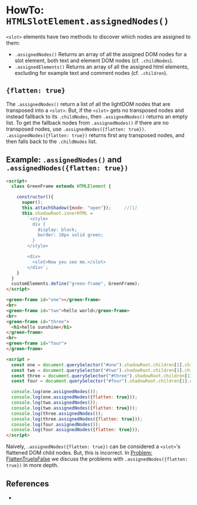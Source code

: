 # HowTo: `HTMLSlotElement.assignedNodes()`

`<slot>` elements have two methods to discover which nodes are assigned to them:

 * `.assignedNodes()` 
   Returns an array of all the assigned DOM nodes for a slot element, 
   both text and element DOM nodes (cf. `.childNodes`).
 * `.assignedElements()`
   Returns an array of all the assigned html elements, 
   excluding for example text and comment nodes (cf. `.children`).

## `{flatten: true}`

The `.assignedNodes()` return a list of all the lightDOM nodes that are transposed into a `<slot>`.
But, if the `<slot>` gets no transposed nodes and instead fallback to its `.childNodes`,
then `.assignedNodes()` returns an empty list. To get the fallback nodes from `.assignedNodes()` 
if there are no transposed nodes, use  `.assignedNodes({flatten: true})`. 
`.assignedNodes({flatten: true})` returns first any transposed nodes, and 
then falls back to the `.childNodes` list. 

## Example: `.assignedNodes()` and `.assignedNodes({flatten: true})`

```html
<script>
  class GreenFrame extends HTMLElement {

    constructor(){
      super();
      this.attachShadow({mode: "open"});     //[1]
      this.shadowRoot.innerHTML =
        `<style>
          div {
            display: block;
            border: 10px solid green;
          }
        </style>

        <div>
          <slot>Now you see me.</slot>
        </div>`;
    }
  }
  customElements.define("green-frame", GreenFrame);
</script>

<green-frame id="one"></green-frame>
<br>
<green-frame id="two">hello world</green-frame>
<br>
<green-frame id="three">
  <h1>hello sunshine</h1>
</green-frame>
<br>
<green-frame id="four">
</green-frame>

<script >
  const one = document.querySelector("#one").shadowRoot.children[1].children[0];
  const two = document.querySelector("#two").shadowRoot.children[1].children[0];
  const three = document.querySelector("#three").shadowRoot.children[1].children[0];
  const four = document.querySelector("#four").shadowRoot.children[1].children[0];

  console.log(one.assignedNodes());
  console.log(one.assignedNodes({flatten: true}));
  console.log(two.assignedNodes());
  console.log(two.assignedNodes({flatten: true}));
  console.log(three.assignedNodes());
  console.log(three.assignedNodes({flatten: true}));
  console.log(four.assignedNodes());
  console.log(four.assignedNodes({flatten: true}));
</script>
```

Naively, `.assignedNodes({flatten: true})` can be considered a `<slot>`'s flattened DOM child nodes. 
But, this is incorrect. In [Problem: FlattenTrueIsFalse](../chapter3_slot_matroska/5_Problem_FlattenTrueIsFalse)
we discuss the problems with `.assignedNodes({flatten: true})` in more depth.

## References

 * 

